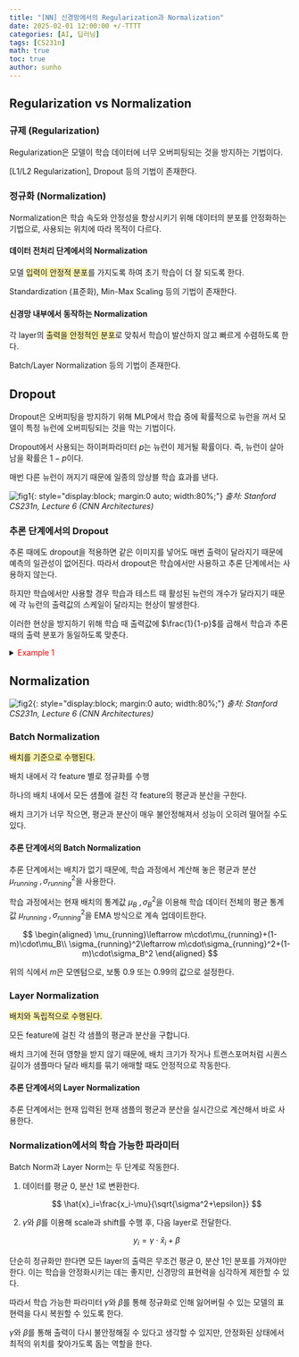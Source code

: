 ```yaml
---
title: "[NN] 신경망에서의 Regularization과 Normalization"
date: 2025-02-01 12:00:00 +/-TTTT
categories: [AI, 딥러닝]
tags: [CS231n]
math: true
toc: true
author: sunho
---
```


## Regularization vs Normalization

### 규제 (Regularization)

Regularization은 모델이 학습 데이터에 너무 오버피팅되는 것을 방지하는 기법이다.

[L1/L2 Regularization], Dropout 등의 기법이 존재한다.

### 정규화 (Normalization)

Normalization은 학습 속도와 안정성을 향상시키기 위해 데이터의 분포를 안정화하는 기법으로, 사용되는 위치에 따라 목적이 다르다.

#### 데이터 전처리 단계에서의 Normalization

모델 <span style="background-color:#fff5b1">입력이 안정적 분포</span>를 가지도록 하여 초기 학습이 더 잘 되도록 한다.

Standardization (표준화), Min-Max Scaling 등의 기법이 존재한다.

#### 신경망 내부에서 동작하는 Normalization

각 layer의 <span style="background-color:#fff5b1">출력을 안정적인 분포</span>로 맞춰서 학습이 발산하지 않고 빠르게 수렴하도록 한다.

Batch/Layer Normalization 등의 기법이 존재한다.

## Dropout

Dropout은 오버피팅을 방지하기 위해 MLP에서 학습 중에 확률적으로 뉴런을 꺼서 모델이 특정 뉴런에 오버피팅되는 것을 막는 기법이다.

Dropout에서 사용되는 하이퍼파라미터 $p$는 뉴런이 제거될 확률이다. 즉, 뉴런이 살아남을 확률은 $1-p$이다.

매번 다른 뉴런이 꺼지기 때문에 일종의 앙상블 학습 효과를 낸다.

![fig1](nn/3-1.png){: style="display:block; margin:0 auto; width:80%;"}
_출처: Stanford CS231n, Lecture 6 (CNN Architectures)_

### 추론 단계에서의 Dropout

추론 때에도 dropout을 적용하면 같은 이미지를 넣어도 매번 출력이 달라지기 때문에 예측의 일관성이 없어진다. 따라서 dropout은 학습에서만 사용하고 추론 단계에서는 사용하지 않는다.

하지만 학습에서만 사용할 경우 학습과 테스트 때 활성된 뉴런의 개수가 달라지기 때문에 각 뉴런의 출력값의 스케일이 달라지는 현상이 발생한다.

이러한 현상을 방지하기 위해 학습 때 출력값에 $\frac{1}{1-p}$를 곱해서 학습과 추론 때의 출력 분포가 동일하도록 맞춘다.

<details>
<summary><font color='#FF0000'>Example 1</font></summary>
<div markdown="1">

$p=0.5$의 Dropout 적용했을 때, 신경망의 출력값은 $2$가 된다.

$$
\mathbf{x}^\top\mathbf{w}=
\begin{bmatrix}1\\1\\1\\1\end{bmatrix}
\begin{bmatrix}1&0&1&0\end{bmatrix}=2
$$

추론 때는 Dropout을 적용하지 않기 때문에, 신경망의 출력값은 $4$가 된다.

$$
\mathbf{x}^\top\mathbf{w}=
\begin{bmatrix}1\\1\\1\\1\end{bmatrix}
\begin{bmatrix}1&1&1&1\end{bmatrix}=4
$$

학습과 추론 때의 출력 스케일이 다르기 때문에, 학습 때 출력값에 $\frac{1}{1-0.5}=2$를 곱해서 스케일을 맞춘다.

</div>
</details>

## Normalization

![fig2](nn/3-2.png){: style="display:block; margin:0 auto; width:80%;"}
_출처: Stanford CS231n, Lecture 6 (CNN Architectures)_

### Batch Normalization

<span style="background-color:#fff5b1">배치를 기준으로 수행된다.</span>

배치 내에서 각 feature 별로 정규화를 수행

하나의 배치 내에서 모든 샘플에 걸친 각 feature의 평균과 분산을 구한다.

배치 크기가 너무 작으면, 평균과 분산이 매우 불안정해져서 성능이 오히려 떨어질 수도 있다.

#### 추론 단계에서의 Batch Normalization

추론 단계에서는 배치가 없기 때문에, 학습 과정에서 계산해 놓은 평균과 분산 $\mu_{running}~,\sigma_{running}^2$을 사용한다.

학습 과정에서는 현재 배치의 통계값 $\mu_B~,\sigma_B^2$을 이용해 학습 데이터 전체의 평균 통계값 $\mu_{running}~,\sigma_{running}^2$을 EMA 방식으로 계속 업데이트한다.

$$
\begin{aligned}
\mu_{running}\leftarrow m\cdot\mu_{running}+(1-m)\cdot\mu_B\\
\sigma_{running}^2\leftarrow m\cdot\sigma_{running}^2+(1-m)\cdot\sigma_B^2
\end{aligned}
$$

위의 식에서 $m$은 모멘텀으로, 보통 $0.9$ 또는 $0.99$의 값으로 설정한다.

### Layer Normalization

<span style="background-color:#fff5b1">배치와 독립적으로 수행된다.</span>

모든 feature에 걸친 각 샘플의 평균과 분산을 구합니다.

배치 크기에 전혀 영향을 받지 않기 때문에, 배치 크기가 작거나 트랜스포머처럼 시퀀스 길이가 샘플마다 달라 배치를 묶기 애매할 때도 안정적으로 작동한다.

#### 추론 단계에서의 Layer Normalization

추론 단계에서는 현재 입력된 현재 샘플의 평균과 분산을 실시간으로 계산해서 바로 사용한다.

### Normalization에서의 학습 가능한 파라미터

Batch Norm과 Layer Norm는 두 단계로 작동한다.

1. 데이터를 평균 0, 분산 1로 변환한다.

    $$
    \hat{x}_i=\frac{x_i-\mu}{\sqrt{\sigma^2+\epsilon}}
    $$

2. $\gamma$와 $\beta$를 이용해 scale과 shift를 수행 후, 다음 layer로 전달한다.

    $$
    y_i=\gamma\cdot\hat{x}_i+\beta
    $$

단순히 정규화만 한다면 모든 layer의 출력은 무조건 평균 0, 분산 1인 분포를 가져야만 한다. 이는 학습을 안정화시키는 데는 좋지만, 신경망의 표현력을 심각하게 제한할 수 있다.

따라서 학습 가능한 파라미터 $\gamma$와 $\beta$를 통해 정규화로 인해 잃어버릴 수 있는 모델의 표현력을 다시 복원할 수 있도록 한다.

$\gamma$와 $\beta$를 통해 출력이 다시 불안정해질 수 있다고 생각할 수 있지만, 안정화된 상태에서 최적의 위치를 찾아가도록 돕는 역할을 한다.
